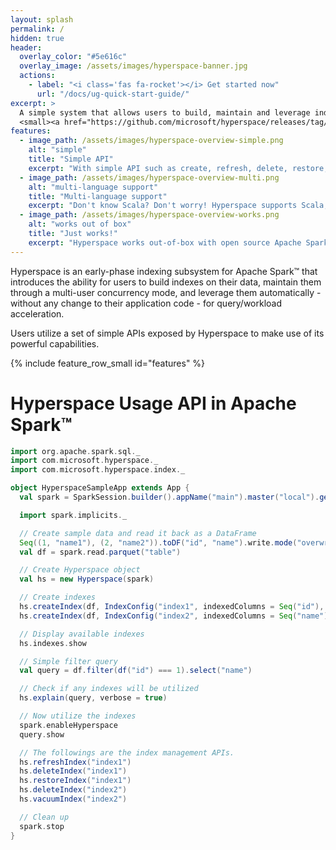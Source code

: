 ```yaml
---
layout: splash
permalink: /
hidden: true
header:
  overlay_color: "#5e616c"
  overlay_image: /assets/images/hyperspace-banner.jpg
  actions:
    - label: "<i class='fas fa-rocket'></i> Get started now"
      url: "/docs/ug-quick-start-guide/"
excerpt: >
  A simple system that allows users to build, maintain and leverage indexes automagically for query/workload acceleration.<br />
  <small><a href="https://github.com/microsoft/hyperspace/releases/tag/v0.3.0">Latest release v0.3.0</a></small>
features:
  - image_path: /assets/images/hyperspace-overview-simple.png
    alt: "simple"
    title: "Simple API"
    excerpt: "With simple API such as create, refresh, delete, restore, vacuum and cancel, Hyperspace helps you get started easily!"
  - image_path: /assets/images/hyperspace-overview-multi.png
    alt: "multi-language support"
    title: "Multi-language support"
    excerpt: "Don't know Scala? Don't worry! Hyperspace supports Scala, Python and .NET allowing you to be productive right-away."
  - image_path: /assets/images/hyperspace-overview-works.png
    alt: "works out of box"
    title: "Just works!"
    excerpt: "Hyperspace works out-of-box with open source Apache Spark™ v2.4 and does not depend on any service."
---
```


Hyperspace is an early-phase indexing subsystem for Apache Spark™ that
introduces the ability for users to build indexes on their data, maintain them
through a multi-user concurrency mode, and leverage them automatically -
without any change to their application code - for query/workload
acceleration.

Users utilize a set of simple APIs exposed by Hyperspace to make use of its
powerful capabilities.

{% include feature_row_small id="features" %}

# Hyperspace Usage API in Apache Spark™

```scala
import org.apache.spark.sql._
import com.microsoft.hyperspace._
import com.microsoft.hyperspace.index._

object HyperspaceSampleApp extends App {
  val spark = SparkSession.builder().appName("main").master("local").getOrCreate()

  import spark.implicits._

  // Create sample data and read it back as a DataFrame
  Seq((1, "name1"), (2, "name2")).toDF("id", "name").write.mode("overwrite").parquet("table")
  val df = spark.read.parquet("table")

  // Create Hyperspace object
  val hs = new Hyperspace(spark)

  // Create indexes
  hs.createIndex(df, IndexConfig("index1", indexedColumns = Seq("id"), includedColumns = Seq("name")))
  hs.createIndex(df, IndexConfig("index2", indexedColumns = Seq("name")))

  // Display available indexes
  hs.indexes.show

  // Simple filter query
  val query = df.filter(df("id") === 1).select("name")

  // Check if any indexes will be utilized
  hs.explain(query, verbose = true)

  // Now utilize the indexes
  spark.enableHyperspace
  query.show

  // The followings are the index management APIs.
  hs.refreshIndex("index1")
  hs.deleteIndex("index1")
  hs.restoreIndex("index1")
  hs.deleteIndex("index2")
  hs.vacuumIndex("index2")

  // Clean up
  spark.stop
}
```


